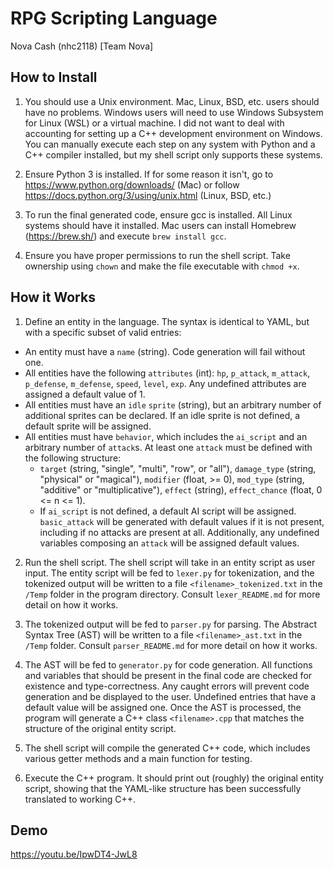 # RPG Scripting Language
Nova Cash (nhc2118) [Team Nova]

## How to Install
1. You should use a Unix environment. Mac, Linux, BSD, etc. users should have no problems. Windows users will need to use Windows Subsystem for Linux (WSL) or a virtual machine. I did not want to deal with accounting for setting up a C++ development environment on Windows.  You can manually execute each step on any system with Python and a C++ compiler installed, but my shell script only supports these systems.

2. Ensure Python 3 is installed. If for some reason it isn't, go to https://www.python.org/downloads/ (Mac) or follow https://docs.python.org/3/using/unix.html (Linux, BSD, etc.)

3. To run the final generated code, ensure gcc is installed. All Linux systems should have it installed. Mac users can install Homebrew (https://brew.sh/) and execute `brew install gcc`.

4. Ensure you have proper permissions to run the shell script. Take ownership using `chown` and make the file executable with `chmod +x`.


## How it Works
1. Define an entity in the language. The syntax is identical to YAML, but with a specific subset of valid entries:
- An entity must have a `name` (string). Code generation will fail without one.
- All entities have the following `attributes` (int): `hp`, `p_attack`, `m_attack`, `p_defense`, `m_defense`, `speed`, `level`, `exp`. Any undefined attributes are assigned a default value of 1.
- All entities must have an `idle` `sprite` (string), but an arbitrary number of additional sprites can be declared. If an idle sprite is not defined, a default sprite will be assigned.
- All entities must have `behavior`, which includes the `ai_script` and an arbitrary number of `attack`s. At least one `attack` must be defined with the following structure: 
  - `target` (string, "single", "multi", "row", or "all"), `damage_type` (string, "physical" or "magical"), `modifier` (float, >= 0), `mod_type` (string, "additive" or "multiplicative"), `effect` (string), `effect_chance` (float, 0 <= n <= 1).
  - If `ai_script` is not defined, a default AI script will be assigned. `basic_attack` will be generated with default values if it is not present, including if no attacks are present at all. Additionally, any undefined variables composing an `attack` will be assigned default values.

2. Run the shell script. The shell script will take in an entity script as user input. The entity script will be fed to `lexer.py` for tokenization, and the tokenized output will be written to a file `<filename>_tokenized.txt` in the `/Temp` folder in the program directory. Consult `lexer_README.md` for more detail on how it works.

3. The tokenized output will be fed to `parser.py` for parsing. The Abstract Syntax Tree (AST) will be written to a file `<filename>_ast.txt` in the `/Temp` folder. Consult `parser_README.md` for more detail on how it works.

4. The AST will be fed to `generator.py` for code generation. All functions and variables that should be present in the final code are checked for existence and type-correctness. Any caught errors will prevent code generation and be displayed to the user. Undefined entries that have a default value will be assigned one. Once the AST is processed, the program will generate a C++ class `<filename>.cpp` that matches the structure of the original entity script.

5. The shell script will compile the generated C++ code, which includes various getter methods and a main function for testing.

6. Execute the C++ program. It should print out (roughly) the original entity script, showing that the YAML-like structure has been successfully translated to working C++.

## Demo
https://youtu.be/IpwDT4-JwL8
